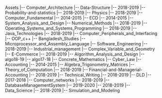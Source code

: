 Assets
  |-- Computer_Architecture
  |-- Data-Structure
    |-- 2018-2019
  |-- Probability-and-statistics
    |-- 2018-2019
  |-- Physics
    |-- 2018-2019
  |-- Computer_Fundamental
    |-- 2014-2015
  |-- ECD
    |-- 2014-2015
  |-- System_Analysis_and_Design
  |-- Numerical_Methods
    |-- 2018-2019
  |-- Operating_Systems_and_Systems_Programming
    |-- 2018-2019
  |-- Java_Technologies
    |-- 2018-2019
  |-- Computer_Peripherals_and_Interfacing
  |-- OOP_c++
  |-- Bangladesh_Studies
  |-- Microprocessor_and_Assembly_Language
  |-- Software_Engineering
    |-- 2018-2019
  |-- Industrial_management
  |-- Complex_Variable_and_Geometry
  |-- E-Commerce
    |-- 2018-2019
  |-- Algorithm_Analysis_and_Design
    |-- algo18-19
    |-- algo17-18
  |-- Concrete_Mathematics
  |-- Cyber_Law
  |-- Accounting
    |-- 2014-2015
  |-- Algebra_Trigonometry_Matrices
  |-- Theory_of_Computation
    |-- 2018-2019
  |-- Financial-and-Managerial-Accounting
    |-- 2018-2019
  |-- Technical_Writing
    |-- 2018-2019
  |-- DLD
    |-- 2017-2018
  |-- Computer_networks
    |-- 2018-2019
  |-- DatabaseManagementSystem
    |-- 2019-2020
    |-- 2018-2019
  |-- Data_Science
    |-- 2018-2019
  |-- Simulation_and_Modeling
